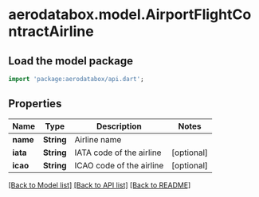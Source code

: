 # aerodatabox.model.AirportFlightContractAirline

## Load the model package
```dart
import 'package:aerodatabox/api.dart';
```

## Properties
Name | Type | Description | Notes
------------ | ------------- | ------------- | -------------
**name** | **String** | Airline name | 
**iata** | **String** | IATA code of the airline | [optional] 
**icao** | **String** | ICAO code of the airline | [optional] 

[[Back to Model list]](../README.md#documentation-for-models) [[Back to API list]](../README.md#documentation-for-api-endpoints) [[Back to README]](../README.md)


